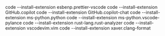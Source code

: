 code --install-extension esbenp.prettier-vscode
code --install-extension GitHub.copilot
code --install-extension GitHub.copilot-chat
code --install-extension ms-python.python
code --install-extension ms-python.vscode-pylance
code --install-extension rust-lang.rust-analyzer
code --install-extension vscodevim.vim
code --install-extension xaver.clang-format
